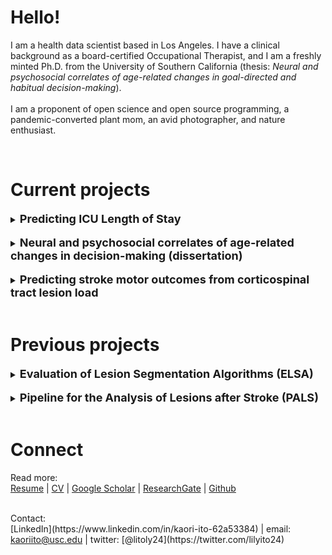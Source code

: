 # Hello! 

I am a health data scientist based in Los Angeles. I have a clinical background as a board-certified Occupational Therapist, and I am a freshly minted Ph.D. from the University of Southern California (thesis: _Neural and psychosocial correlates of age-related changes in goal-directed and habitual decision-making_). 
<br />
<br />
I am a proponent of open science and open source programming, a pandemic-converted plant mom, an avid photographer, and nature enthusiast. 

<br />

# Current projects

<details>  
  <summary><span style="font-size:18px"><b>Predicting ICU Length of Stay </b></span></summary>

<a href="https://github.com/kaoriito/icu_los">Github</a>
<br />
<br />
   I used the Medical Information Mart for Intensive Care III (MIMIC-III) database to predict ICU length of stay, and engineered physician notes (using Bag of Words natural language processing), previous hospital admissions, physiological data, ICD codes, and demographic data as features in an XGBoost model. 

<br />

   Baseline MSE was improved from 39.69 to 1.85 (test MSE), and baseline MAE was improved from 3.44 to 0.61 (test MAE).

  
</details>


<br />

<details>
  <summary><span style="font-size:18px"><b> Neural and psychosocial correlates of age-related changes in decision-making (dissertation) </b></span></summary>
  
<br />

  I studied how the brain and other psychosocial variables, such as stress, are related to changes in decision-making with aging. 
<br />
  I used a reinforcement learning paradigm (using MCMC for parameter estimation) to measure decision-making strategies in young and older adults, and then used K-means clustering to group different types of learners together. 
<br />
  Since I had a lot of input variables, I used a multinomial logistic lasso regression to determine which psychosocial variables are the strongest predictors of decision-making, and found age and working memory to be the primary predictor across both young and older adults. More details to come soon.
  
</details>

<br /> 

<details>
  <summary><span style="font-size:18px"><b> Predicting stroke motor outcomes from corticospinal tract lesion load </b></span></summary>
  
<br />

I am currently working on a project using various corticospinal tract lesion loads to predict post-stroke motor outcomes. More details to come soon.
</details>

<br />

# Previous projects

<details>
  <summary><span style="font-size:18px"><b> Evaluation of Lesion Segmentation Algorithms (ELSA) </b></span></summary>
 
<br />
<a href="https://github.com/npnl/elsa">Github</a> | <a href="https://onlinelibrary.wiley.com/doi/full/10.1002/hbm.24729">Publication</a>

</details>

<br />
<details>
  <summary><span style="font-size:18px"><b> Pipeline for the Analysis of Lesions after Stroke (PALS) </b></span></summary>
  
<br />
<a href="https://github.com/npnl/PALS">Github</a> | <a href="https://www.frontiersin.org/articles/10.3389/fninf.2018.00063/full">Publication</a>


</details>

<br />


# Connect

Read more:
<br />
[Resume](https://drive.google.com/file/d/1TOi2PK4pya6_u87OrPzRry30I_SGHniY/view?usp=sharing) |
[CV](https://drive.google.com/file/d/1pz40VUYiLprpdxzxDvVmHua0OjyxWTCt/view?usp=sharing) | 
[Google Scholar](https://scholar.google.com/citations?user=31RsuNEAAAAJ&hl=en) |
[ResearchGate](https://www.researchgate.net/profile/Kaori-Ito) |
[Github](https://github.com/kaoriito)

<br />
Contact:
<br />
[LinkedIn](https://www.linkedin.com/in/kaori-ito-62a53384) |
email: <a href="mailto:kaoriito@usc.edu">kaoriito@usc.edu</a> |
twitter: [@litoly24](https://twitter.com/lilyito24)

